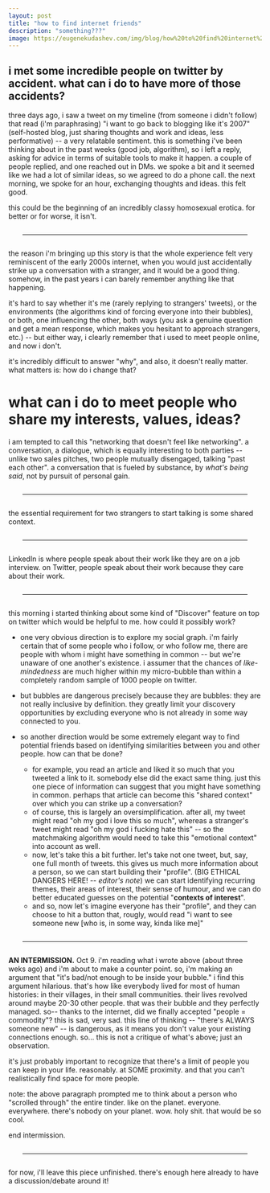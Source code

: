 ```yaml
---
layout: post
title: "how to find internet friends"
description: "something???"
image: https://eugenekudashev.com/img/blog/how%20to%20find%20internet%20friends.png
---
```


<style>
hr {
  margin: 2em;
}
</style>

## i met some incredible people on twitter by accident. what can i do to have more of those accidents?

three days ago, i saw a tweet on my timeline (from someone i didn't follow) that read (i'm paraphrasing) "i want to go back to blogging like it's 2007" (self-hosted blog, just sharing thoughts and work and ideas, less performative) -- a very relatable sentiment. this is something i've been thinking about in the past weeks (good job, algorithm), so i left a reply, asking for advice in terms of suitable tools to make it happen. a couple of people replied, and one reached out in DMs. we spoke a bit and it seemed like we had a lot of similar ideas, so we agreed to do a phone call. the next morning, we spoke for an hour, exchanging thoughts and ideas. this felt good.

this could be the beginning of an incredibly classy homosexual erotica. for better or for worse, it isn't.

---

the reason i'm bringing up this story is that the whole experience felt very reminiscent of the early 2000s internet, when you would just accidentally strike up a conversation with a stranger, and it would be a good thing. somehow, in the past years i can barely remember anything like that happening.

it's hard to say whether it's me (rarely replying to strangers' tweets), or the environments (the algorithms kind of forcing everyone into their bubbles), or both, one influencing the other, both ways (you ask a genuine question and get a mean response, which makes you hesitant to approach strangers, etc.) -- but either way, i clearly remember that i used to meet people online, and now i don't.

it's incredibly difficult to answer "why", and also, it doesn't really matter. what matters is: how do i change that? 

# what can i do to meet people who share my interests, values, ideas?

i am tempted to call this "networking that doesn't feel like networking". a conversation, a dialogue, which is equally interesting to both parties -- unlike two sales pitches, two people mutually disengaged, talking "past each other". a conversation that is fueled by substance, by *what's being said*, not by pursuit of personal gain.

---

the essential requirement for two strangers to start talking is some shared context. 

---

LinkedIn is where people speak about their work like they are on a job interview. on Twitter, people speak about their work because they care about their work.

---

this morning i started thinking about some kind of "Discover" feature on top on twitter which would be helpful to me. how could it possibly work?

- one very obvious direction is to explore my social graph. i'm fairly certain that of some people who i follow, or who follow me, there are people with whom i might have something in common -- but we're unaware of one another's existence. i assumer that the chances of *like-mindedness* are much higher within my micro-bubble than within a completely random sample of 1000 people on twitter.

- but bubbles are dangerous precisely because they are bubbles: they are not really inclusive by definition. they greatly limit your discovery opportunities by excluding everyone who is not already in some way connected to you.

- so another direction would be some extremely elegant way to find potential friends based on identifying similarities between you and other people. how can that be done?

  - for example, you read an article and liked it so much that you tweeted a link to it. somebody else did the exact same thing. just this one piece of information can suggest that you might have something in common. perhaps that article can become this "shared context" over which you can strike up a conversation?
  - of course, this is largely an oversimplification. after all, my tweet might read "oh my god i love this so much", whereas a stranger's tweet might read "oh my god i fucking hate this" -- so the matchmaking algorithm would need to take this "emotional context" into account as well.
  - now, let's take this a bit further. let's take not one tweet, but, say, one full month of tweets. this gives us much more information about a person, so we can start building their "profile". (BIG ETHICAL DANGERS HERE! -- *editor's note*) we can start identifying recurring themes, their areas of interest, their sense of humour, and we can do better educated guesses on the potential "**contexts of interest**".
  - and so, now let's imagine everyone has their "profile", and they can choose to hit a button that, rougly, would read "i want to see someone new [who is, in some way, kinda like me]"

---

**AN INTERMISSION.** Oct 9. i'm reading what i wrote above (about three weks ago) and i'm about to make a counter point. so, i'm making an argument that "it's bad/not enough to be inside your bubble." i find this argument hilarious. that's how like everybody lived for most of human histories: in their villages, in their small communities. their lives revolved around maybe 20-30 other people. that was their bubble and they perfectly managed. so-- thanks to the internet, did we finally accepted "people = commodity"? this is sad, very sad. this line of thinking -- "there's ALWAYS someone new" -- is dangerous, as it means you don't value your existing connections enough. so... this is not a critique of what's above; just an observation.

it's just probably important to recognize that there's a limit of people you can keep in your life. reasonably. at SOME proximity. and that you can't realistically find space for more people. 

note: the above paragraph prompted me to think about a person who "scrolled through" the entire tinder. like on the planet. everyone. everywhere. there's nobody on your planet. wow. holy shit. that would be so cool.

end intermission.

---

for now, i'll leave this piece unfinished. there's enough here already to have a discussion/debate around it!